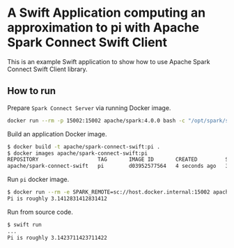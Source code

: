 # A Swift Application computing an approximation to pi with Apache Spark Connect Swift Client

This is an example Swift application to show how to use Apache Spark Connect Swift Client library.

## How to run

Prepare `Spark Connect Server` via running Docker image.

```bash
docker run --rm -p 15002:15002 apache/spark:4.0.0 bash -c "/opt/spark/sbin/start-connect-server.sh --wait"
```

Build an application Docker image.

```bash
$ docker build -t apache/spark-connect-swift:pi .
$ docker images apache/spark-connect-swift:pi
REPOSITORY                   TAG       IMAGE ID       CREATED         SIZE
apache/spark-connect-swift   pi        d03952577564   4 seconds ago   369MB
```

Run `pi` docker image.

```bash
$ docker run --rm -e SPARK_REMOTE=sc://host.docker.internal:15002 apache/spark-connect-swift:pi
Pi is roughly 3.1412831412831412
```

Run from source code.

```bash
$ swift run
...
Pi is roughly 3.1423711423711422
```
